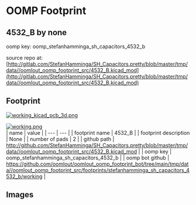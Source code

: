 # OOMP Footprint  
## 4532_B  by none  
  
oomp key: oomp_stefanhamminga_sh_capacitors_4532_b  
  
source repo at: [http://gitlab.com/StefanHamminga/SH_Capacitors.pretty/blob/master/tmp/data//oomlout_oomp_footprint_src/4532_B.kicad_mod](http://gitlab.com/StefanHamminga/SH_Capacitors.pretty/blob/master/tmp/data//oomlout_oomp_footprint_src/4532_B.kicad_mod)  
## Footprint  
  
[![working_kicad_pcb_3d.png](working_kicad_pcb_3d_600.png)](working_kicad_pcb_3d.png)  
  
[![working.png](working_600.png)](working.png)  
| name | value | 
| --- | --- | 
| footprint name | 4532_B | 
| footprint description | None | 
| number of pads | 2 | 
| github path | http://github.com/StefanHamminga/SH_Capacitors.pretty/blob/master/tmp/data//oomlout_oomp_footprint_src/4532_B.kicad_mod | 
| oomp key | oomp_stefanhamminga_sh_capacitors_4532_b | 
| oomp bot github | https://github.com/oomlout/oomlout_oomp_footprint_bot/tree/main/tmp/data//oomlout_oomp_footprint_src/footprints/stefanhamminga_sh_capacitors_4532_b/working | 
## Images  
